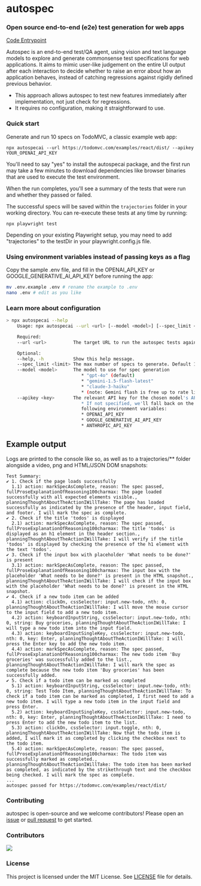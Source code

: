 # autospec

### Open source end-to-end (e2e) test generation for web apps

[Code Entrypoint](https://github.com/zachblume/autospec/blob/main/src/index.js)

Autospec is an end-to-end test/QA agent, using vision and text language models
to explore and generate commonsense test specifications for web applications.
It aims to mimic user-like judgement on the entire UI output after each
interaction to decide whether to raise an error about how an application
behaves, instead of catching regressions against rigidly defined previous
behavior.

-   This approach allows autospec to test new features immediately after
    implementation, not just check for regressions.
-   It requires no configuration, making it straightforward to use.

### Quick start

Generate and run 10 specs on TodoMVC, a classic example web app:

<!-- prettier-ignore -->
```
npx autospecai --url https://todomvc.com/examples/react/dist/ --apikey YOUR_OPENAI_API_KEY
```

You'll need to say "yes" to install the autospecai package, and the first run
may take a few minutes to download dependencies like browser binaries that are
used to execute the test environment.

When the run completes, you'll see a summary of the tests that were run and
whether they passed or failed.

The successful specs will be saved within the `trajectories` folder in your
working directory. You can re-execute these tests at any time by running:

<!-- prettier-ignore -->
```
npx playwright test
```

Depending on your existing Playwright setup, you may need to add "trajectories"
to the testDir in your playwright.config.js file.

### Using environment variables instead of passing keys as a flag

Copy the sample .env file, and fill in the OPENAI_API_KEY
or GOOGLE_GENERATIVE_AI_API_KEY before running the app:

<!-- prettier-ignore -->
```bash
mv .env.example .env # rename the example to .env
nano .env # edit as you like
```

### Learn more about configuration

<!-- prettier-ignore -->
```bash
> npx autospecai --help
    Usage: npx autospecai --url <url> [--model <model>] [--spec_limit <limit>] [--help | -h]

    Required:
    --url <url>          The target URL to run the autospec tests against.

    Optional:
    --help, -h           Show this help message.
    --spec_limit <limit> The max number of specs to generate. Default 10.
    --model <model>      The model to use for spec generation
                            * "gpt-4o" (default)
                            * "gemini-1.5-flash-latest"
                            * "claude-3-haiku"
                            * (note: Gemini flash is free up to rate limits)
    --apikey <key>       The relevant API key for the chosen model's API.
                            * If not specified, we'll fall back on the
                            following environment variables:
                            * OPENAI_API_KEY
                            * GOOGLE_GENERATIVE_AI_API_KEY
                            * ANTHROPIC_API_KEY

```

## Example output

Logs are printed to the console like so, as well as to a trajectories/\*\*
folder alongside a video, png and HTML/JSON DOM snapshots:

<!-- prettier-ignore -->
```
Test Summary:
✔ 1. Check if the page loads successfully
  1.1) action: markSpecAsComplete, reason: The spec passed, fullProseExplanationOfReasoning100charmax: The page loaded successfully with all expected elements visible., planningThoughtAboutTheActionIWillTake: The page has loaded successfully as indicated by the presence of the header, input field, and footer. I will mark the spec as complete.
✔ 2. Check if the title 'todos' is displayed
  2.1) action: markSpecAsComplete, reason: The spec passed, fullProseExplanationOfReasoning100charmax: The title 'todos' is displayed as an h1 element in the header section., planningThoughtAboutTheActionIWillTake: I will verify if the title 'todos' is displayed by checking the presence of the h1 element with the text 'todos'.
✔ 3. Check if the input box with placeholder 'What needs to be done?' is present
  3.1) action: markSpecAsComplete, reason: The spec passed, fullProseExplanationOfReasoning100charmax: The input box with the placeholder 'What needs to be done?' is present in the HTML snapshot., planningThoughtAboutTheActionIWillTake: I will check if the input box with the placeholder 'What needs to be done?' is present in the HTML snapshot.
✔ 4. Check if a new todo item can be added
  4.1) action: clickOn, cssSelector: input.new-todo, nth: 0, planningThoughtAboutTheActionIWillTake: I will move the mouse cursor to the input field to add a new todo item.
  4.2) action: keyboardInputString, cssSelector: input.new-todo, nth: 0, string: Buy groceries, planningThoughtAboutTheActionIWillTake: I will type a new todo item into the input field.
  4.3) action: keyboardInputSingleKey, cssSelector: input.new-todo, nth: 0, key: Enter, planningThoughtAboutTheActionIWillTake: I will press the Enter key to add the new todo item.
  4.4) action: markSpecAsComplete, reason: The spec passed, fullProseExplanationOfReasoning100charmax: The new todo item 'Buy groceries' was successfully added to the list., planningThoughtAboutTheActionIWillTake: I will mark the spec as complete because the new todo item 'Buy groceries' has been successfully added.
✔ 5. Check if a todo item can be marked as completed
  5.1) action: keyboardInputString, cssSelector: input.new-todo, nth: 0, string: Test Todo Item, planningThoughtAboutTheActionIWillTake: To check if a todo item can be marked as completed, I first need to add a new todo item. I will type a new todo item in the input field and press Enter.
  5.2) action: keyboardInputSingleKey, cssSelector: input.new-todo, nth: 0, key: Enter, planningThoughtAboutTheActionIWillTake: I need to press Enter to add the new todo item to the list.
  5.3) action: clickOn, cssSelector: input.toggle, nth: 0, planningThoughtAboutTheActionIWillTake: Now that the todo item is added, I will mark it as completed by clicking the checkbox next to the todo item.
  5.4) action: markSpecAsComplete, reason: The spec passed, fullProseExplanationOfReasoning100charmax: The todo item was successfully marked as completed., planningThoughtAboutTheActionIWillTake: The todo item has been marked as completed, as indicated by the strikethrough text and the checkbox being checked. I will mark the spec as complete.
...
autospec passed for https://todomvc.com/examples/react/dist/
```

### Contributing

autospec is open-source and we welcome contributors! Please open an
[issue](https://github.com/zachblume/autospec/issues) or
[pull request](https://github.com/zachblume/autospec/pulls) to get started.

### Contributors

<a href="https://github.com/zachblume/autospec/graphs/contributors"><img src="https://contrib.rocks/image?repo=zachblume/autospec" /></a>

### License

This project is licensed under the MIT License. See [LICENSE](LICENSE) file for details.
